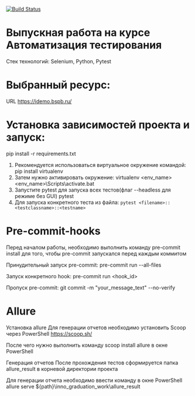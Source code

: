 [![Build Status](https://travis-ci.org/LesyaLeontyeva/inno-graduation-work.svg?branch=master)](https://travis-ci.org/github/LesyaLeontyeva/inno-graduation-work)

# Выпускная работа на курсе Автоматизация тестирования
Стек технологий: Selenium, Python, Pytest
# Выбранный ресурс:
URL https://idemo.bspb.ru/

# Установка зависимостей проекта и запуск:
pip install -r requirements.txt
1) Рекомендуется использоваться виртуальное окружение командой:
pip install virtualenv
2) Затем нужно активировать окружение:
virtualenv <env_name>
<env_name>\Scripts\activate.bat
3) Запустите pytest для запуска всех тестов(флаг --headless для режиме без GUI)
pytest
4) Для запуска конкретного теста из файла:
    `pytest <filename>::<testclassname>::<testname>`

# Pre-commit-hooks
Перед началом работы, необходимо выполнить команду
pre-commit install
для того, чтобы pre-commit запускался перед каждым коммитом

Принудительный запуск pre-commit:
pre-commit run --all-files

Запуск конкретного hook:
pre-commit run <hook_id>

Пропуск pre-commit:
git commit -m "your_message_text" --no-verify

# Allure
Установка allure
Для генерации отчетов необходимо установить Scoop через PowerShell https://scoop.sh/

После чего нужно выполнить команду
scoop install allure
в окне PowerShell

Генерация отчетов
После прохождения тестов сформируется папка allure_result в корневой директории проекта

Для генерации отчета необходимо ввести команду в окне PowerShell
allure serve ${path}\inno_graduation_work\allure_result
